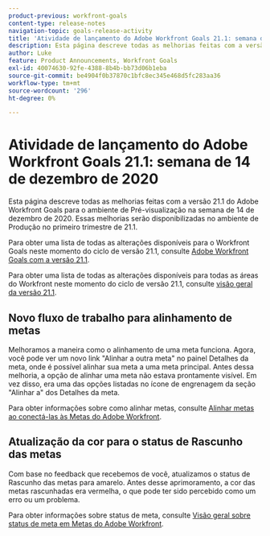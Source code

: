 ```yaml
---
product-previous: workfront-goals
content-type: release-notes
navigation-topic: goals-release-activity
title: 'Atividade de lançamento do Adobe Workfront Goals 21.1: semana de 14 de dezembro de 2020'
description: Esta página descreve todas as melhorias feitas com a versão 21.1 do Adobe Workfront Goals para o ambiente de Pré-visualização na semana de 14 de dezembro de 2020. Essas melhorias serão disponibilizadas no ambiente de Produção no primeiro trimestre de 21.1.
author: Luke
feature: Product Announcements, Workfront Goals
exl-id: 40074630-92fe-4388-8b4b-bb73d06b1eba
source-git-commit: be4904f0b37870c1bfc8ec345e468d5fc283aa36
workflow-type: tm+mt
source-wordcount: '296'
ht-degree: 0%

---
```


# Atividade de lançamento do Adobe Workfront Goals 21.1: semana de 14 de dezembro de 2020

Esta página descreve todas as melhorias feitas com a versão 21.1 do Adobe Workfront Goals para o ambiente de Pré-visualização na semana de 14 de dezembro de 2020. Essas melhorias serão disponibilizadas no ambiente de Produção no primeiro trimestre de 21.1.

Para obter uma lista de todas as alterações disponíveis para o Workfront Goals neste momento do ciclo de versão 21.1, consulte [Adobe Workfront Goals com a versão 21.1](../../../../product-announcements/product-releases/goals-release-activity/goals-release-21-1.md).

Para obter uma lista de todas as alterações disponíveis para todas as áreas do Workfront neste momento do ciclo de versão 21.1, consulte [visão geral da versão 21.1](../../../../product-announcements/product-releases/21.1-release-activity/21-1-release-overview.md).

## Novo fluxo de trabalho para alinhamento de metas

Melhoramos a maneira como o alinhamento de uma meta funciona. Agora, você pode ver um novo link &quot;Alinhar a outra meta&quot; no painel Detalhes da meta, onde é possível alinhar sua meta a uma meta principal. Antes dessa melhoria, a opção de alinhar uma meta não estava prontamente visível. Em vez disso, era uma das opções listadas no ícone de engrenagem da seção &quot;Alinhar a&quot; dos Detalhes da meta.

Para obter informações sobre como alinhar metas, consulte [Alinhar metas ao conectá-las às Metas do Adobe Workfront](../../../../workfront-goals/goal-alignment/align-goals-by-connecting-them.md).

## Atualização da cor para o status de Rascunho das metas

Com base no feedback que recebemos de você, atualizamos o status de Rascunho das metas para amarelo. Antes desse aprimoramento, a cor das metas rascunhadas era vermelha, o que pode ter sido percebido como um erro ou um problema.

Para obter informações sobre status de meta, consulte [Visão geral sobre status de meta em Metas do Adobe Workfront](../../../../workfront-goals/goal-management/goal-status-overview.md).

